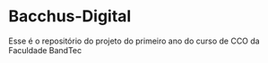 # Bacchus-Digital
Esse é o repositório do projeto do primeiro ano do curso de CCO da Faculdade BandTec
